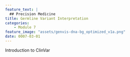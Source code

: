 ```yaml
---
feature_text: |
  ## Precision Medicine
title: Germline Variant Interpretation
categories:
    - Module 7
feature_image: "assets/genvis-dna-bg_optimized_v1a.png"
date: 0007-03-01
---
```


Introduction to ClinVar

